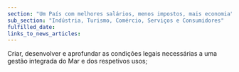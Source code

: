 ```yaml
---
section: "Um País com melhores salários, menos impostos, mais economia"
sub_section: "Indústria, Turismo, Comércio, Serviços e Consumidores"
fulfilled_date:
links_to_news_articles:
---
```


Criar, desenvolver e aprofundar as condições legais necessárias a uma gestão integrada do Mar e dos respetivos usos;